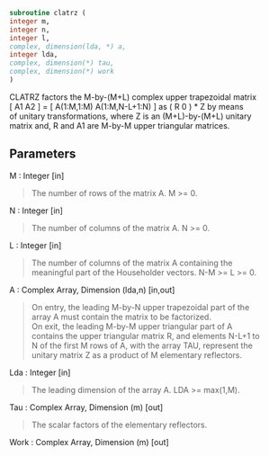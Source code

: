 ```fortran  
subroutine clatrz (  
integer m,  
integer n,  
integer l,  
complex, dimension(lda, *) a,  
integer lda,  
complex, dimension(*) tau,  
complex, dimension(*) work  
)  
```  
  
CLATRZ factors the M-by-(M+L) complex upper trapezoidal matrix  
[ A1 A2 ] = [ A(1:M,1:M) A(1:M,N-L+1:N) ] as ( R  0 ) * Z by means  
of unitary transformations, where  Z is an (M+L)-by-(M+L) unitary  
matrix and, R and A1 are M-by-M upper triangular matrices.  
  
## Parameters  
M : Integer [in]  
> The number of rows of the matrix A.  M >= 0.  
  
N : Integer [in]  
> The number of columns of the matrix A.  N >= 0.  
  
L : Integer [in]  
> The number of columns of the matrix A containing the  
> meaningful part of the Householder vectors. N-M >= L >= 0.  
  
A : Complex Array, Dimension (lda,n) [in,out]  
> On entry, the leading M-by-N upper trapezoidal part of the  
> array A must contain the matrix to be factorized.  
> On exit, the leading M-by-M upper triangular part of A  
> contains the upper triangular matrix R, and elements N-L+1 to  
> N of the first M rows of A, with the array TAU, represent the  
> unitary matrix Z as a product of M elementary reflectors.  
  
Lda : Integer [in]  
> The leading dimension of the array A.  LDA >= max(1,M).  
  
Tau : Complex Array, Dimension (m) [out]  
> The scalar factors of the elementary reflectors.  
  
Work : Complex Array, Dimension (m) [out]  
  
